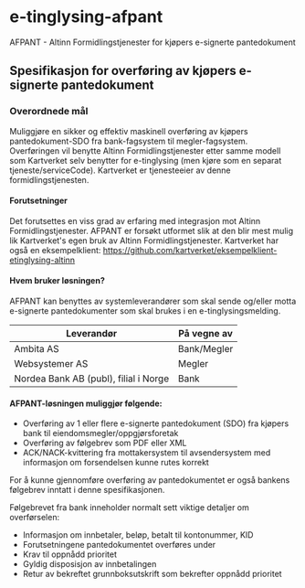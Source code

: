 # e-tinglysing-afpant
AFPANT - Altinn Formidlingstjenester for kjøpers e-signerte pantedokument

## Spesifikasjon for overføring av kjøpers e-signerte pantedokument

### Overordnede mål
Muliggjøre en sikker og effektiv maskinell overføring av kjøpers pantedokument-SDO fra bank-fagsystem til megler-fagsystem.
Overføringen vil benytte Altinn Formidlingstjenester etter samme modell som Kartverket selv benytter for e-tinglysing (men kjøre som en separat tjeneste/serviceCode).
Kartverket er tjenesteeier av denne formidlingstjenesten.

#### Forutsetninger
Det forutsettes en viss grad av erfaring med integrasjon mot Altinn Formidlingstjenester. AFPANT er forsøkt utformet slik at den blir mest mulig lik Kartverket's egen bruk av Altinn Formidlingstjenester.
Kartverket har også en eksempelklient: https://github.com/kartverket/eksempelklient-etinglysing-altinn

#### Hvem bruker løsningen?
AFPANT kan benyttes av systemleverandører som skal sende og/eller motta e-signerte pantedokumenter som skal brukes i en e-tinglysingsmelding. 

Leverandør | På vegne av
---------- | -----------
Ambita AS | Bank/Megler
Websystemer AS | Megler
Nordea Bank AB (publ), filial i Norge | Bank

#### AFPANT-løsningen muliggjør følgende:
* Overføring av 1 eller flere e-signerte pantedokument (SDO) fra kjøpers bank til eiendomsmegler/oppgjørsforetak 
* Overføring av følgebrev som PDF eller XML 
* ACK/NACK-kvittering fra mottakersystem til avsendersystem med informasjon om forsendelsen kunne rutes korrekt

For å kunne gjennomføre overføring av pantedokumentet er også bankens følgebrev inntatt i denne spesifikasjonen.

Følgebrevet fra bank inneholder normalt sett viktige detaljer om overførselen:
* Informasjon om innbetaler, beløp, betalt til kontonummer, KID 
* Forutsetningene pantedokumentet overføres under 
* Krav til oppnådd prioritet
* Gyldig disposisjon av innbetalingen
* Retur av bekreftet grunnboksutskrift som bekrefter oppnådd prioritet


